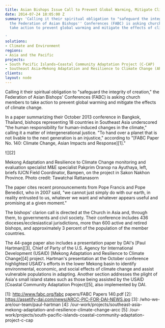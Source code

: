 ```yaml
---
title: Asian Bishops Issue Call to Prevent Global Warming, Mitigate Climate Change
date: 2014-07-24 18:05:00 Z
summary: 'Calling it their spiritual obligation to "safeguard the integrity of creation,"
  the Federation of Asian Bishops'' Conferences (FABC) is asking church members to
  take action to prevent global warming and mitigate the effects of climate change.

'
solutions:
- Climate and Environment
regions:
- Asia and the Pacific
projects:
- South Pacific Islands—Coastal Community Adaptation Project (C-CAP)
- Southeast Asia—Mekong Adaptation and Resilience to Climate Change (ARCC)
clients: 
layout: node
---
```


Calling it their spiritual obligation to "safeguard the integrity of creation," the Federation of Asian Bishops' Conferences (FABC) is asking church members to take action to prevent global warming and mitigate the effects of climate change.

In a paper summarizing their October 2013 conference in Bangkok, Thailand, bishops representing 18 countries in Southeast Asia underscored "the human responsibility for human-induced changes in the climate," calling it a matter of intergenerational justice. "To hand over a planet that is not livable to the next generation is an injustice," according to "[FABC Paper No. 140: Climate Change, Asian Impacts and Response][1]."

![][2]

Mekong Adaptation and Resilience to Climate Change monitoring and evaluation specialist M&E specialist Pakprim Oranop na Ayuthaya, left, briefs IUCN Field Coordinator, Bampen, on the project in Sakon Nakhon Province. Photo credit: Tawatchai Rattanasorn

The paper cites recent pronouncements from Pope Francis and Pope Benedict, who in 2007 said, "we cannot just simply do with our earth, in reality entrusted to us, whatever we want and whatever appears useful and promising at a given moment."

The bishops' clarion call is directed at the Church in Asia and, through them, to governments and civil society. Their conference includes 436 dioceses/ecclesiastical jurisdictions, more than 600 active and retired bishops, and approximately 3 percent of the population of the member countries.

The 44-page paper also includes a presentation paper by DAI's [Paul Hartman][3], Chief of Party of the U.S. Agency for International Development (USAID) [Mekong Adaptation and Resilience to Climate Change][4] project. Hartman's presentation at the October conference highlighted USAID's efforts in the lower Mekong basin to identify environmental, economic, and social effects of climate change and assist vulnerable populations in adapting. Another section addresses the plight of Asia's small island states such as those being assisted by the USAID [Coastal Community Adaptation Project][5], also implemented by DAI.

[1]: http://www.fabc.org/fabc papers/FABC Papers 140.pdf
[2]: https://assetify-dai.com/news/ARCC-PIC-FOR-DAI-NEWS.jpg
[3]: /who-we-are/our-team/paul-hartman
[4]: /our-work/projects/southeast-asia-mekong-adaptation-and-resilience-climate-change-arcc
[5]: /our-work/projects/south-pacific-islands-coastal-community-adaptation-project-c-cap
